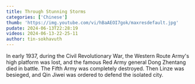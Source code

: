 ```yaml
---
title: Through Stunning Storms
categories: ['Chinese']
thumb: 'https://img.youtube.com/vi/hBaAEOI7gok/maxresdefault.jpg'
pudate: 2024-06-13T22:28:19
videos: 2024-06-13-22-25-11
author: tin-sokhavuth
---
```

In early 1937, during the Civil Revolutionary War, the Western Route Army's high platform was lost, and the famous Red Army general Dong Zhentang died in battle. The Fifth Army was completely destroyed. Then Linze was besieged, and Qin Jiwei was ordered to defend the isolated city.